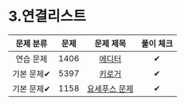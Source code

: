 # 3.연결리스트

| 문제 분류  |  문제  |                      문제 제목                      | 풀이 체크 |
|:------:|:----:|:-----------------------------------------------:|:-----:|
| 연습 문제  | 1406 |   [에디터](https://www.acmicpc.net/problem/1406)   |   ✔    |
| 기본 문제✔ | 5397 |   [키로거](https://www.acmicpc.net/problem/5397)   |    ✔   |
| 기본 문제✔ | 1158 | [요세푸스 문제](https://www.acmicpc.net/problem/1158) |   ✔    |